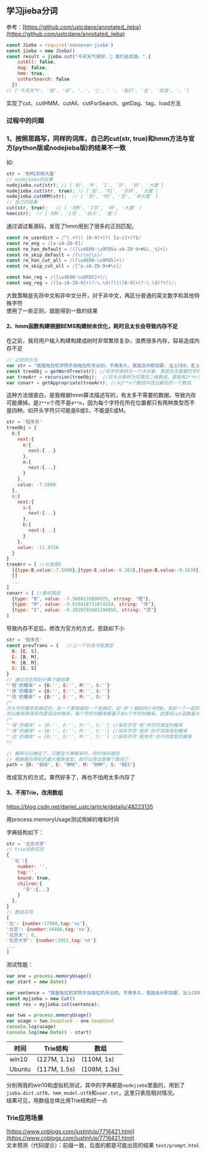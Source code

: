 ## 学习jieba分词

参考：[https://github.com/ustcdane/annotated_jieba](https://github.com/ustcdane/annotated_jieba)

```js
const Jieba = require('ooooevan-jieba')
const jieba = new Jieba()
const result = jieba.cut("今天天气很好，🙋 我们去郊游。",{
    cutAll: false,
    dag: false,
    hmm: true,
    cutForSearch: false
  })
// ['今天天气', '很', '好', '，', '🙋', ' ', '我们', '去', '郊游', '。']
```

实现了cut、cutHMM、cutAll、cutForSearch、getDag、tag、load方法


### 过程中的问题

### 1、按照思路写，同样的词库，自己的cut(str, true)和hmm方法与官方(python版或nodejieba版)的结果不一致

如: 
```js
str = '到MI京研大厦'
// nodejieba的结果
nodejieba.cut(str); // ['到', 'M', 'I', '京', '研', '大厦']
nodejieba.cut(str, true); // ['到', 'MI', '京研', '大厦']
nodejieba.cutHMM(str);  // [ '到', 'MI', '京', '研大厦' ]
// 自己的结果
cut(str, true);   // [ '到M', 'I京', '研', '大厦' ]
hmm(str);  // ['到M', 'I京', '研大', '厦']
```

通过调试看源码，发现了hmm用到了很多的正则匹配。
```js
const re_userdict = /^(.+?)( [0-9]+)?( [a-z]+)?$/
const re_eng = /[a-zA-Z0-9]/
const re_han_default = /([\u4E00-\u9FD5a-zA-Z0-9+#&\._%]+)/
const re_skip_default = /(\r\n|\s)/
const re_han_cut_all = /([\u4E00-\u9FD5]+)/
const re_skip_cut_all = /[^a-zA-Z0-9+#\n]/

const han_reg = /([\u4E00-\u9FD5]+)/;
const seg_reg = /([a-zA-Z0-9]+(?:\.\d)?)|([0-9]+(?:\.\d)?%?)/;
```
大致策略是先将中文和非中文分开，对于非中文，再区分普通的英文数字和其他特殊字符<br>
使用了一些正则，就能得到一致的结果


#### 2、hmm函数构建根据BEMS构建树未优化，耗时且太长会导致内存不足

在之前，我将用户输入构建构建成树时非常繁琐复杂，浪费很多内存，容易造成内存不足

```js
// 之前的方法
var str = "我是拖拉机学院手扶拖拉机专业的。不用多久，我就会升职加薪，当上CEO，走上人生巅峰。";
const treeObj = getWordTree(str); //将字符串转为一个大对象，里面包含需要的字符节点相关数据
var treeArr = recursion(treeObj);  //将大对象转为同等的二维数组，里面有2**n个数组，也就是2**n个不同路径
var conarr = getAppropriate(treeArr); //从2**n个数组中选出最优的一个数组
```

这种方法很直白，是我根据hmm算法描述写的，有太多不需要的数据，导致内存可能爆掉。是`2**n`个而不是`4**n`，因为每个字符在所在位置都只有两种类型而不是四种。如开头字符只可能是B或S，不能是E或M。

```js
str = '程序员'
treeObj = {
  b:{
    next:{
      e:{
        next:{...}
      },
      m:{
        next:{...}
      }
    },
    value: -7.5608
  },
  s:{
    next:{
      s:{
        next:{...}
      },
      b:{
        next:{...}
      }
    },
    value: -11.0326
  }
}
treeArr = [ //长度是8
  [{type:B,value:-7.5608},{type:E,value:-8.363},{type:B,value:-9.5638}],
  []
  ...
]
conarr = [ //最优路径
  {type: "B", value: -7.5608126080925, string: "程"},
  {type: "M", value: -9.818418731874154, string: "序"},
  {type: "E", value: -6.2620785681194855, string: "员"}
]

```
导致内存不足后，修改为官方的方式，思路如下小

```js
str = '程序员'
const prevTrans = {   //上一个状态可能类型
  B: [E, S],
  E: [B, M],
  M: [B, M],
  S: [E, S]
}
// 通过动态规划计算下面结果
"'程'的概率" = {B:'', E:'', M:'', S:''}
"'序'的概率" = {B:'', E:'', M:'', S:''}
"'员'的概率" = {B:'', E:'', M:'', S:''}
/*
开头字符概率是确定的，后一个要根据前一个来确定。如'序'(有BEMS)中的B，和前一个一起的可能类型组合是：EB或SB，则选择计算两种的较高概率的一种。
所以概率表保存的是组合的概率，每个字符的概率都基于前n个字符的概率。这里和cut函数最大切分组合类似，只是那里是从后往前，这里是从前往后的*/
/*
"'程'的概率" = {B:'', E:'', M:'', S:''} //保存字符'程'的不同类型的概率
"'序'的概率" = {B:'', E:'', M:'', S:''} //保存字符'程序'的不同类型的概率
"'员'的概率" = {B:'', E:'', M:'', S:''} //保存字符'程序员'的不同类型的概率
*/

// 概率可以确定了，只要在计算概率时，同时保存路径
// 根据最后得到的最大概率类型，就可以得出是哪个路径了
path = {B: "BEB", E: "BME", M: "BMM", S: "BES"}

```

改成官方的方式，果然好多了，再也不怕用太多内存了

#### 3、不用Trie，改用数组

https://blog.csdn.net/daniel_ustc/article/details/48223135

用process.memoryUsage测试用掉的堆和时间

字典结构如下：
```js
str = '北京大学'
// trie结构实现
{
  '北':{
    number: '',
    tag:'',
    bound: true,
    chilren:{
      '京':{...}
    }
  },
}
// 数组实现
[
'北': {number:17860,tag:'ns'},
'北京': {number:34488,tag:'ns'},
'北京大': 0,
'北京大学': {number:2053,tag:'nt'}
...
]
```

测试性能：
```js
var one = process.memoryUsage()
var start = new Date()

var sentence = "我是拖拉机学院手扶拖拉机专业的。不用多久，我就会升职加薪，当上CEO，走上人生巅峰。";
const myjieba = new Cut()
const res = myjieba.cut(sentence);

var two = process.memoryUsage()
var usage = two.heapUsed - one.heapUsed
console.log(usage)
console.log(new Date() - start)
```

| 时间   | Trie结构     | 数组         |
| ------ | ------------ | ------------ |
| win10  | (127M, 1.1s) | (110M, 1s)   |
| Ubuntu | (117M, 1.5s) | (108M, 1.3s) |

分别用我的win10和虚拟机测试，其中的字典都是`nodejieba`里面的，用到了`jieba.dict.utf8`、`hmm_model.utf8`和`user.txt`，这里只表现相对情况。<br>
结果可见，用数组总体比用Trie结构好一点<br>


### Trie应用场景

[https://www.cnblogs.com/justinh/p/7716421.html](https://www.cnblogs.com/justinh/p/7716421.html)<br>
文本预测（代码提示）：前缀一致，后面的都是可能出现的结果
`test/prompt.html`
